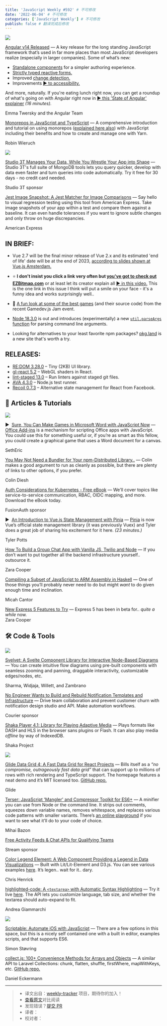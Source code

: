 ```yaml
---
title: 'JavaScript Weekly #592' # 不可修改
date: '2022-06-04' # 不可修改
categories: ['JavaScript Weekly'] # 不可修改
publish: false # 翻译完成后修改
---
```


[![](https://res.cloudinary.com/cpress/image/upload/w_1280,e_sharpen:60/qgt8mpxmqh2kcvlc9lwu.jpg)](https://javascriptweekly.com/link/124414/web)

<!--以上是预览信息，图片一张或限制百字左右，前者优先，全文请使用二级及以下标题-->
<!-- more -->

[Angular v14 Released](https://javascriptweekly.com/link/124414/web "blog.angular.io") — A key release for the long standing JavaScript framework that’s used in far more places than most JavaScript developers realize (especially in larger companies). Some of what’s new:

*   [Standalone components](https://javascriptweekly.com/link/124415/web) for a simpler authoring experience.
*   [Strictly typed reactive forms.](https://javascriptweekly.com/link/124416/web)
*   Improved [change detection.](https://javascriptweekly.com/link/124417/web)
*   Improvements [▶️ to accessibility.](https://javascriptweekly.com/link/124418/web)

And more, naturally. If you're eating lunch right now, you can get a roundup of what's going on with Angular right now in [▶️ this 'State of Angular' explainer](https://javascriptweekly.com/link/124419/web) _(16 minutes)._

Emma Twersky and the Angular Team

[Monorepos in JavaScript and TypeScript](https://javascriptweekly.com/link/124395/web "www.robinwieruch.de") — A comprehensive introduction and tutorial on using monorepos ([explained here also](https://javascriptweekly.com/link/124396/web)) with JavaScript including their benefits and how to create and manage one with Yarn.

Robin Wieruch

[![](https://copm.s3.amazonaws.com/7d76ba4e.png)](https://javascriptweekly.com/link/124387/web)

[Studio 3T Manages Your Data, While You Wrestle Your App into Shape](https://javascriptweekly.com/link/124387/web "studio3t.com") — Studio 3T's full suite of MongoDB tools lets you query quicker, develop with data even faster and turn queries into code automatically. Try it free for 30 days - no credit card needed.

Studio 3T sponsor

[Jest Image Snapshot: A Jest Matcher for Image Comparisons](https://javascriptweekly.com/link/124394/web "github.com") — Say hello to visual regression testing using this tool from American Express. Take image snapshots of your app within a test and compare them against a baseline. It can even handle tolerances if you want to ignore subtle changes and only throw on huge discrepancies.

American Express

## **IN BRIEF:**

*   Vue 2.7 will be the final minor release of Vue 2.x and its estimated 'end of life' date will be at the end of 2023, [according to slides shown at Vue.js Amsterdam.](https://javascriptweekly.com/link/124397/web)
    
*   ⭐️ **I don't insist you click a link very often but [you've got to check out EZBitmap.com](https://javascriptweekly.com/link/124435/web)** or at least let its creator explain all [▶️ in this video.](https://javascriptweekly.com/link/124436/web) This is the one link in this issue I think will put a smile on your face - it's a funny idea and works surprisingly well..
    
*   👾 [A fun look at some of the best games](https://javascriptweekly.com/link/124398/web) (and their source code) from the recent Gamedev.js Jam event.
    
*   [Node 18.3.0](https://javascriptweekly.com/link/124420/web) is out and introduces (experimentally) a new [`util.parseArgs` function](https://javascriptweekly.com/link/124421/web) for parsing command line arguments.
    
*   Looking for alternatives to your least favorite npm packages? [pkg.land](https://javascriptweekly.com/link/124422/web) is a new site that's worth a try.
    

## **RELEASES:**

*   [RE:DOM 3.28.0](https://javascriptweekly.com/link/124423/web) – Tiny (2KB) UI library.
*   [gl-react 5.2](https://javascriptweekly.com/link/124399/web) – WebGL shaders in React.
*   [lint-staged 13.0](https://javascriptweekly.com/link/124400/web) – Run linters against staged git files.
*   [AVA 4.3.0](https://javascriptweekly.com/link/124401/web) – Node.js test runner.
*   [Recoil 0.7.3](https://javascriptweekly.com/link/124402/web) – Alternative state management for React from Facebook.

## 📒 Articles & Tutorials

[![](https://res.cloudinary.com/cpress/image/upload/w_1280,e_sharpen:60/vqobzh2zi7ztz81oud2k.jpg)](https://javascriptweekly.com/link/124424/web)

▶  [Sure, You Can Make Games in Microsoft Word with JavaScript Now](https://javascriptweekly.com/link/124424/web "www.youtube.com") — [Office Add-ins](https://javascriptweekly.com/link/124425/web) is a mechanism for scripting Office apps with JavaScript. You could use this for something useful or, if you’re as smart as this fellow, you could create a graphical game that uses a Word document for a canvas.

SethEric

[You May Not Need a Bundler for Your npm-Distributed Library..](https://javascriptweekly.com/link/124405/web "cmdcolin.github.io") — Colin makes a good argument to run as cleanly as possible, but there are plenty of links to other options, if you prefer.

Colin Diesh

[Auth Considerations for Kubernetes - Free eBook](https://javascriptweekly.com/link/124390/web "go.fusionauth.io") — We'll cover topics like service-to-service communication, RBAC, OIDC mapping, and more. Download the eBook today.

FusionAuth sponsor

▶  [An Introduction to Vue.js State Management with Pinia](https://javascriptweekly.com/link/124403/web "www.youtube.com") — [Pinia](https://javascriptweekly.com/link/124404/web) is now Vue’s official state management library (it was previously Vuex) and Tyler does a great job of sharing his excitement for it here. _(23 minutes.)_

Tyler Potts

[How To Build a Group Chat App with Vanilla JS, Twilio and Node](https://javascriptweekly.com/link/124406/web "www.smashingmagazine.com") — If you don’t want to put together all the backend infrastructure yourself.. outsource it.

Zara Cooper

[Compiling a Subset of JavaScript to ARM Assembly in Haskell](https://javascriptweekly.com/link/124407/web "www.micahcantor.com") — One of those things you’ll probably never need to do but might _want_ to do given enough time and inclination.

Micah Cantor

[New Express 5 Features to Try](https://javascriptweekly.com/link/124426/web) — Express 5 has been in beta for.. _quite a while_ now.  
Zara Cooper

## 🛠 Code & Tools

[![](https://res.cloudinary.com/cpress/image/upload/w_1280,e_sharpen:60/ji9k05oikc1uhqa8mrvx.jpg)](https://javascriptweekly.com/link/124408/web)

[Svelvet: A Svelte Component Library for Interactive Node-Based Diagrams](https://javascriptweekly.com/link/124408/web "svelvet.io") — You can create intuitive flow diagrams using pre-built components with seamless zooming and panning, draggable interactivity, customizable edges/nodes, etc.

Sharma, Widjaja, Willett, and Zambrano

[No Engineer Wants to Build and Rebuild Notification Templates and Infrastructure](https://javascriptweekly.com/link/124393/web "www.courier.com") — Drive team collaboration and prevent customer churn with notification design studio and API. Make automation workflows.

Courier sponsor

[Shaka Player 4.1: Library for Playing Adaptive Media](https://javascriptweekly.com/link/124409/web "github.com") — Plays formats like DASH and HLS in the browser sans plugins or Flash. It can also play media _offline_ by way of IndexedDB.

Shaka Project

[![](https://res.cloudinary.com/cpress/image/upload/w_1280,e_sharpen:60/eelvx0uhmsngv8iy7zyh.jpg)](https://javascriptweekly.com/link/124410/web)

[Glide Data Grid 4: A Fast Data Grid for React Projects](https://javascriptweekly.com/link/124410/web "grid.glideapps.com") — Bills itself as a _“no compromise, outrageously fast data grid”_ that can support up to millions of rows with rich rendering and TypeScript support. The homepage features a neat demo and it’s MIT licensed too. [GitHub repo.](https://javascriptweekly.com/link/124411/web)

Glide

[Terser: JavaScript 'Mangler' and Compressor Toolkit for ES6+](https://javascriptweekly.com/link/124412/web "terser.org") — A minifier you can use from Node or the command line. It strips out comments, squeezes down variable names, removes whitespace, and replaces various code patterns with smaller variants. There’s [an online playground](https://javascriptweekly.com/link/124413/web) if you want to see what it’ll do to your code of choice.

Mihai Bazon

[Free Activity Feeds & Chat APIs for Qualifying Teams](https://javascriptweekly.com/link/124392/web "getstream.io")

Stream sponsor

[Color Legend Element: A Web Component Providing a Legend in Data Visualizations](https://javascriptweekly.com/link/124427/web "github.com") — Built with Lit/Lit-Element and D3.js. You can see various examples [here](https://javascriptweekly.com/link/124428/web). It’s legen.. wait for it.. dary.

Chris Henrick

[highlighted-code: A `<textarea>` with Automatic Syntax Highlighting](https://javascriptweekly.com/link/124429/web "github.com") — Try it live [here](https://javascriptweekly.com/link/124430/web). The API lets you customize language, tab size, and whether the textarea should auto-expand to fit.

Andrea Giammarchi

[![](https://res.cloudinary.com/cpress/image/upload/w_1280,e_sharpen:60/eif1ogvwhkxj4lz0rhux.jpg)](https://javascriptweekly.com/link/124431/web)

[Scriptable: Automate iOS with JavaScript](https://javascriptweekly.com/link/124431/web "scriptable.app") — There are a few options in this space, but this is a nicely self contained one with a built in editor, examples scripts, and that supports ES6.

Simon Støvring

[collect.js: 100+ Convenience Methods for Arrays and Objects](https://javascriptweekly.com/link/124432/web "collect.js.org") — A similar API to Laravel Collections: chunk, flatten, shuffle, firstWhere, mapWithKeys, etc. [GitHub repo.](https://javascriptweekly.com/link/124433/web)

Daniel Eckermann

---
> * 译文出自：[weekly-tracker](https://github.com/FEDarling/weekly-tracker) 项目，期待你的加入！
> * [查看原文](https://javascriptweekly.com/issues/592)对比阅读
> * 发现错误？[提交 PR](https://github.com/FEDarling/weekly-tracker/blob/main/weeklys/javascript_weekly/592)
> * 译者：
> * 校对者：
